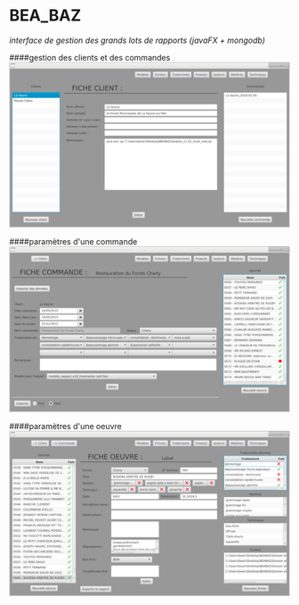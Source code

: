 # BEA_BAZ
*interface de gestion des grands lots de rapports (javaFX + mongodb)*


####gestion des clients et des commandes
![clients](beabaz_01.png)

####paramètres d'une commande
![commande](beabaz_02.png)

####paramètres d'une oeuvre
![oeuvre](beabaz_03.png)
